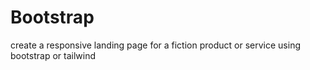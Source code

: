 # Bootstrap
create a responsive landing page for a fiction product or service using bootstrap or tailwind
